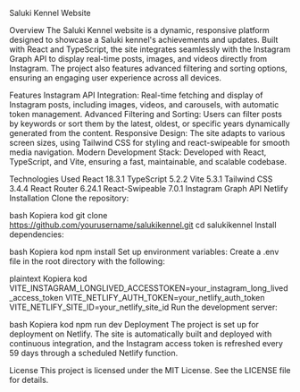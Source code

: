 Saluki Kennel Website

Overview
The Saluki Kennel website is a dynamic, responsive platform designed to showcase a Saluki kennel's achievements and updates. Built with React and TypeScript, the site integrates seamlessly with the Instagram Graph API to display real-time posts, images, and videos directly from Instagram. The project also features advanced filtering and sorting options, ensuring an engaging user experience across all devices.

Features
Instagram API Integration: Real-time fetching and display of Instagram posts, including images, videos, and carousels, with automatic token management.
Advanced Filtering and Sorting: Users can filter posts by keywords or sort them by the latest, oldest, or specific years dynamically generated from the content.
Responsive Design: The site adapts to various screen sizes, using Tailwind CSS for styling and react-swipeable for smooth media navigation.
Modern Development Stack: Developed with React, TypeScript, and Vite, ensuring a fast, maintainable, and scalable codebase.

Technologies Used
React 18.3.1
TypeScript 5.2.2
Vite 5.3.1
Tailwind CSS 3.4.4
React Router 6.24.1
React-Swipeable 7.0.1
Instagram Graph API
Netlify
Installation
Clone the repository:

bash
Kopiera kod
git clone https://github.com/yourusername/salukikennel.git
cd salukikennel
Install dependencies:

bash
Kopiera kod
npm install
Set up environment variables:
Create a .env file in the root directory with the following:

plaintext
Kopiera kod
VITE_INSTAGRAM_LONGLIVED_ACCESSTOKEN=your_instagram_long_lived_access_token
VITE_NETLIFY_AUTH_TOKEN=your_netlify_auth_token
VITE_NETLIFY_SITE_ID=your_netlify_site_id
Run the development server:

bash
Kopiera kod
npm run dev
Deployment
The project is set up for deployment on Netlify. The site is automatically built and deployed with continuous integration, and the Instagram access token is refreshed every 59 days through a scheduled Netlify function.

License
This project is licensed under the MIT License. See the LICENSE file for details.
